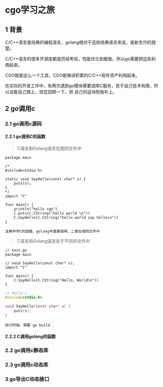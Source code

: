 # cgo学习之旅

## 1 背景
C/C++语言是经典的编程语言，golang相对于这些经典语言来说，是新生代的翘楚。

C/C++语言的很多开源库都是历经考验，性能优化到极致，所以go需要把这些利用起来。

CGO就是这么一个工具，CGO能够讲积累的C/C++软件资产利用起来。

在实际的开发工作中，有两次遇到go模块需要调用C服务，苦于自己技术有限，所以没能自己搞上，现在回顾一下，把
自己的这块短板补上。

## 2 go调用c

### 2.1 go调用c源码

#### 2.2.1 go调用C的函数
> C语言和Golang语言在相同文件中

```golang
package main

/*
#include<stdio.h>

static void SayHello(const char* s) {
	puts(s);
}
*/
import "C"

func main() {
	println("hello cgo")
	C.puts(C.CString("hello world \n"))
	C.SayHello(C.CString("hello world say hello\n"))
}
```
```
注释中写C的函数，golang中直接调用，二者在相同文件中
```

>C语言和Golang语言处于不同的文件中

```golang
// test.go
package main

// void SayHello(const char* s);
import "C"

func main() {
	C.SayHello(C.CString("Hello, World\n"))
}
```
```C
// hello.c
#include<stdio.h>

void SayHello(const char* s) {
	puts(s);
}
```

```
执行时候，需要 go build .
```

#### 2.2.2 C调用golang的函数


### 2.2 go调用c静态库

### 2.3 go调用c动态库

### 3 go导出C动态接口



